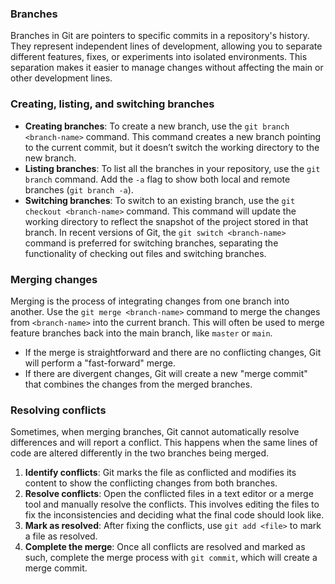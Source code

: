 ### Branches
Branches in Git are pointers to specific commits in a repository's history. They represent independent lines of development, allowing you to separate different features, fixes, or experiments into isolated environments. This separation makes it easier to manage changes without affecting the main or other development lines.

### Creating, listing, and switching branches
- **Creating branches**: To create a new branch, use the `git branch <branch-name>` command. This command creates a new branch pointing to the current commit, but it doesn’t switch the working directory to the new branch.
- **Listing branches**: To list all the branches in your repository, use the `git branch` command. Add the `-a` flag to show both local and remote branches (`git branch -a`).
- **Switching branches**: To switch to an existing branch, use the `git checkout <branch-name>` command. This command will update the working directory to reflect the snapshot of the project stored in that branch. In recent versions of Git, the `git switch <branch-name>` command is preferred for switching branches, separating the functionality of checking out files and switching branches.

### Merging changes
Merging is the process of integrating changes from one branch into another. Use the `git merge <branch-name>` command to merge the changes from `<branch-name>` into the current branch. This will often be used to merge feature branches back into the main branch, like `master` or `main`.

- If the merge is straightforward and there are no conflicting changes, Git will perform a "fast-forward" merge.
- If there are divergent changes, Git will create a new "merge commit" that combines the changes from the merged branches.

### Resolving conflicts
Sometimes, when merging branches, Git cannot automatically resolve differences and will report a conflict. This happens when the same lines of code are altered differently in the two branches being merged.

1. **Identify conflicts**: Git marks the file as conflicted and modifies its content to show the conflicting changes from both branches.
2. **Resolve conflicts**: Open the conflicted files in a text editor or a merge tool and manually resolve the conflicts. This involves editing the files to fix the inconsistencies and deciding what the final code should look like.
3. **Mark as resolved**: After fixing the conflicts, use `git add <file>` to mark a file as resolved.
4. **Complete the merge**: Once all conflicts are resolved and marked as such, complete the merge process with `git commit`, which will create a merge commit.

